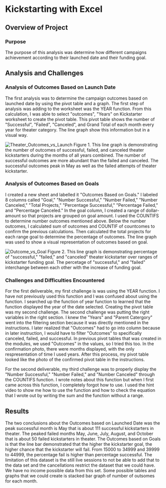 # Kickstarting with Excel

## Overview of Project

### Purpose
The purpose of this analysis was determine how different campaigns achievement according to their launched date and their funding goal.

## Analysis and Challenges
### Analysis of Outcomes Based on Launch Date
The first analysis was to determine the campaign outcomes based on launched date by using the pivot table and a graph. The first step of analysis was adding to the worksheet was the YEAR function. From this calculation, I was able to select "outcomes", "Years" on Kickstarter worksheet to create the pivot table. This pivot table shows the number of "Successful", "Failed", "Canceled", and Grand Total of each month every year for theater category. The line graph show this information but in a visual way.

![Theater_Outcomes_vs_Launch](https://user-images.githubusercontent.com/110945895/187044833-c1b77c90-54b9-4cdf-bc65-934555b4041f.png)
Figure 1. This line graph is demonstrating the number of outcomes of successful, failed, and canceled theater kickstarters during the months of all years combined. The number of successful outcomes are more abundant than the failed and canceled. The successful outcomes peak in May as well as the failed attempts of theater kickstarter.

### Analysis of Outcomes Based on Goals
I created a new sheet and labelled it "Outcomes Based on Goals." I labeled 8 columns called "Goal," "Number Successful," "Number Failed," "Number Canceled," "Total Projects," "Percentage Successful," "Percentage Failed," and "Percentage Canceled." In the goal column, I created a range of dollar-amount so that projects are grouped on goal amount. I used the COUNTIFS to determine number outcomes mentioned above. Below the number outcomes, I calculated sum of outcomes and COUNTIF of countcomes to confirm the previous calculations. Then calculated the total projects for each range goal to determine the percentage of outcomes. The line graph was used to show a visual representation of outcomes based on goal. 

![Outcome_vs_Goal](https://user-images.githubusercontent.com/110945895/187045715-566e5c8c-a219-4e46-a7db-f94787cdb48c.png)
Figure 2. This line graph is demonstrating percentage of "successful," "failed," and "canceled" theater kickstarter over ranges of kickstarter funding goal. The percetage of "successful," and "failed" interchange between each other with the increase of funding goal. 

### Challenges and Difficulties Encountered
For the first deliverable, my first challenge is was using the YEAR function. I have not previously used this function and I was confused about using the function. I searched up the function of year function to learned that the function displayed the year of the date selected. Creating the pivot table was my second challenge. The second challenge was putting the right variables in the right section. I knew the "Years" and "Parent Catergory" went into the filtering section because it was directly mentioned in the instructions. I later realized that "Outcomes" had to go into column because in later instruction, I would have to filter "Outcomes" to specifically canceled, failed, and successful. In previous pivot tables that was created in the modules, we used "Outcomes" in the values, so I tried this too. In the confirmation photo, there were months displayed, with the only respresentation of time I used years. After this process, my pivot table looked like the photo of the confirmed pivot table in the instructions.

For the second deliverable, my third challenge was to properly display the "Number Successful," "Number Failed," and "Number Canceled" through the COUNTIFS function. I wrote notes about this function but when I first came across this function, I completely forgot how to use. I used the hint video to show me how to use the function and how to check the equation that I wrote out by writing the sum and the function without a range. 

## Results
The two conclusions about the Outcomes based on Launched Date was the peak successful month is May that is about 111 successful kickstarters in theater. The peaked failed months May, June, July, August, and October that is about 50 failed kickstarters in theater. The Outcomes based on Goals is that the line bar demonstrated that the higher the kickstarter goal, the higher chance that the kickstarter will fail. From 15000 to 34999 and 39999 to 44999, the percentage fail is higher than percentage successful. The limitation of this dataset is the still live sessions to not be able to add that to the data set and the cancellations restrict the dataset that we could have. We have no income possible data from this set. Some possible tables and graphs that we could create is stacked bar graph of number of outsomes for each month. 
